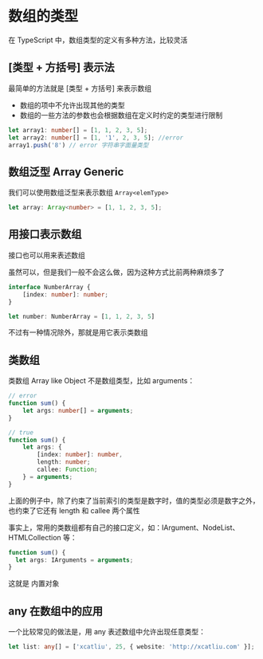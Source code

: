 # 数组的类型

在 TypeScript 中，数组类型的定义有多种方法，比较灵活

## [类型 + 方括号] 表示法

最简单的方法就是 [类型 + 方括号] 来表示数组

* 数组的项中不允许出现其他的类型
* 数组的一些方法的参数也会根据数组在定义时约定的类型进行限制
```typescript
let array1: number[] = [1, 1, 2, 3, 5];
let array2: number[] = [1, '1', 2, 3, 5]; //error
array1.push('8') // error 字符串字面量类型
```

## 数组泛型 Array Generic

我们可以使用数组泛型来表示数组 `Array<elemType>`

```typescript
let array: Array<number> = [1, 1, 2, 3, 5]; 
```

## 用接口表示数组

接口也可以用来表述数组

虽然可以，但是我们一般不会这么做，因为这种方式比前两种麻烦多了

```typescript
interface NumberArray {
    [index: number]: number;
}

let number: NumberArray = [1, 1, 2, 3, 5]
```

不过有一种情况除外，那就是用它表示类数组

## 类数组

类数组 Array like Object 不是数组类型，比如 arguments：

```typescript
// error
function sum() {
    let args: number[] = arguments;
}

// true
function sum() {
    let args: {
        [index: number]: number,
        length: number;
        callee: Function;
    } = arguments;
}
```

上面的例子中，除了约束了当前索引的类型是数字时，值的类型必须是数字之外，也约束了它还有 length 和 callee 两个属性

事实上，常用的类数组都有自己的接口定义，如：IArgument、NodeList、HTMLCollection 等：

```typescript
function sum() {
  let args: IArguments = arguments;
}
```

这就是 内置对象

## any 在数组中的应用

一个比较常见的做法是，用 any 表述数组中允许出现任意类型：

```typescript
let list: any[] = ['xcatliu', 25, { website: 'http://xcatliu.com' }];
```
